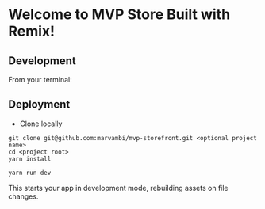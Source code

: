 # Welcome to MVP Store Built with Remix!

## Development

From your terminal:



## Deployment

- Clone locally

```
git clone git@github.com:marvambi/mvp-storefront.git <optional project name>
cd <project root>
yarn install
```


```sh
yarn run dev
```

This starts your app in development mode, rebuilding assets on file changes.